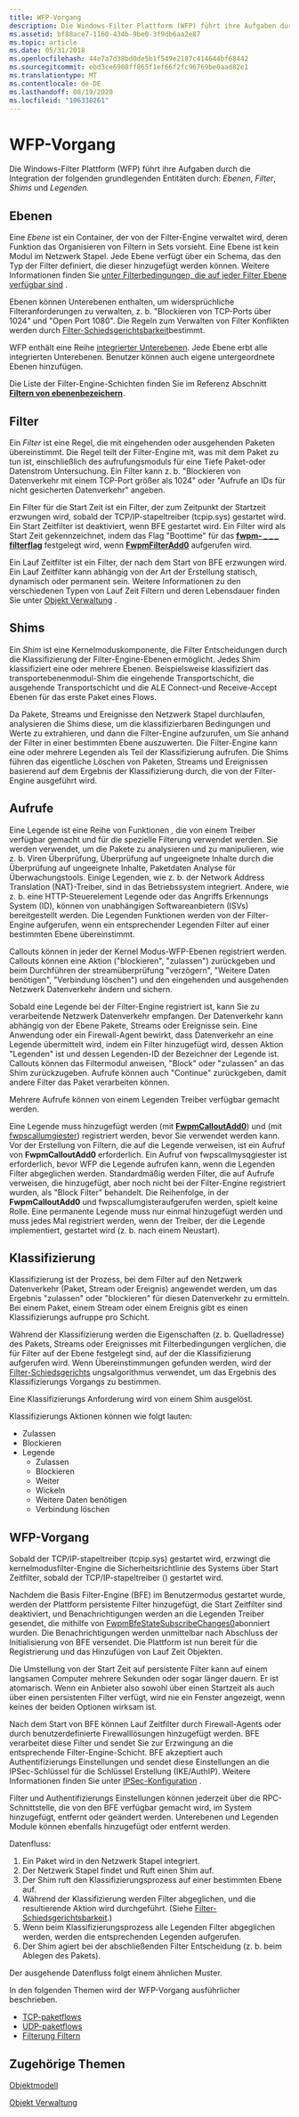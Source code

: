 ```yaml
---
title: WFP-Vorgang
description: Die Windows-Filter Plattform (WFP) führt ihre Aufgaben durch die Integration der folgenden grundlegenden Entitäts Ebenen, Filter, Shims und Callouts durch.
ms.assetid: bf88ace7-1160-434b-9be0-3f9db6aa2e87
ms.topic: article
ms.date: 05/31/2018
ms.openlocfilehash: 44e7a7d38bd0de5b1f549e2187c414644bf68442
ms.sourcegitcommit: ebd3ce6908ff865f1ef66f2fc96769be0aad82e1
ms.translationtype: MT
ms.contentlocale: de-DE
ms.lasthandoff: 08/19/2020
ms.locfileid: "106338261"
---
```

# <a name="wfp-operation"></a>WFP-Vorgang

Die Windows-Filter Plattform (WFP) führt ihre Aufgaben durch die Integration der folgenden grundlegenden Entitäten durch: *Ebenen*, *Filter*, *Shims* und *Legenden.*

## <a name="layers"></a>Ebenen

Eine *Ebene* ist ein Container, der von der Filter-Engine verwaltet wird, deren Funktion das Organisieren von Filtern in Sets vorsieht. Eine Ebene ist kein Modul im Netzwerk Stapel. Jede Ebene verfügt über ein Schema, das den Typ der Filter definiert, die dieser hinzugefügt werden können. Weitere Informationen finden Sie [unter Filterbedingungen, die auf jeder Filter Ebene verfügbar sind](filtering-conditions-available-at-each-filtering-layer.md) .

Ebenen können Unterebenen enthalten, um widersprüchliche Filteranforderungen zu verwalten, z. b. "Blockieren von TCP-Ports über 1024" und "Open Port 1080". Die Regeln zum Verwalten von Filter Konflikten werden durch [Filter-Schiedsgerichtsbarkeit](filter-arbitration.md)bestimmt.

WFP enthält eine Reihe [integrierter Unterebenen](management-filtering-sublayer-identifiers.md). Jede Ebene erbt alle integrierten Unterebenen. Benutzer können auch eigene untergeordnete Ebenen hinzufügen.

Die Liste der Filter-Engine-Schichten finden Sie im Referenz Abschnitt [**Filtern von ebenenbezeichern**](management-filtering-layer-identifiers-.md).

## <a name="filters"></a>Filter

Ein *Filter* ist eine Regel, die mit eingehenden oder ausgehenden Paketen übereinstimmt. Die Regel teilt der Filter-Engine mit, was mit dem Paket zu tun ist, einschließlich des aufrufungsmoduls für eine Tiefe Paket-oder Datenstrom Untersuchung. Ein Filter kann z. b. "Blockieren von Datenverkehr mit einem TCP-Port größer als 1024" oder "Aufrufe an IDs für nicht gesicherten Datenverkehr" angeben.

Ein Filter für die Start Zeit ist ein Filter, der zum Zeitpunkt der Startzeit erzwungen wird, sobald der TCP/IP-stapeltreiber (tcpip.sys) gestartet wird. Ein Start Zeitfilter ist deaktiviert, wenn BFE gestartet wird. Ein Filter wird als Start Zeit gekennzeichnet, indem das Flag "Boottime" für das [**fwpm- \_ \_ \_ filterflag**](/windows/desktop/api/Fwpmtypes/ns-fwpmtypes-fwpm_filter0) festgelegt wird, wenn [**FwpmFilterAdd0**](/windows/desktop/api/Fwpmu/nf-fwpmu-fwpmfilteradd0) aufgerufen wird.

Ein Lauf Zeitfilter ist ein Filter, der nach dem Start von BFE erzwungen wird. Ein Lauf Zeitfilter kann abhängig von der Art der Erstellung statisch, dynamisch oder permanent sein. Weitere Informationen zu den verschiedenen Typen von Lauf Zeit Filtern und deren Lebensdauer finden Sie unter [Objekt Verwaltung](object-management.md) .

## <a name="shims"></a>Shims

Ein *Shim* ist eine Kernelmoduskomponente, die Filter Entscheidungen durch die Klassifizierung der Filter-Engine-Ebenen ermöglicht. Jedes Shim klassifiziert eine oder mehrere Ebenen. Beispielsweise klassifiziert das transportebenenmodul-Shim die eingehende Transportschicht, die ausgehende Transportschicht und die ALE Connect-und Receive-Accept Ebenen für das erste Paket eines Flows.

Da Pakete, Streams und Ereignisse den Netzwerk Stapel durchlaufen, analysieren die Shims diese, um die klassifizierbaren Bedingungen und Werte zu extrahieren, und dann die Filter-Engine aufzurufen, um Sie anhand der Filter in einer bestimmten Ebene auszuwerten. Die Filter-Engine kann eine oder mehrere Legenden als Teil der Klassifizierung aufrufen. Die Shims führen das eigentliche Löschen von Paketen, Streams und Ereignissen basierend auf dem Ergebnis der Klassifizierung durch, die von der Filter-Engine ausgeführt wird.

## <a name="callouts"></a>Aufrufe

Eine Legende ist eine Reihe von Funktionen *,* die von einem Treiber verfügbar gemacht und für die spezielle Filterung verwendet werden. Sie werden verwendet, um die Pakete zu analysieren und zu manipulieren, wie z. b. Viren Überprüfung, Überprüfung auf ungeeignete Inhalte durch die Überprüfung auf ungeeignete Inhalte, Paketdaten Analyse für Überwachungstools. Einige Legenden, wie z. b. der Network Address Translation (NAT)-Treiber, sind in das Betriebssystem integriert. Andere, wie z. b. eine HTTP-Steuerelement Legende oder das Angriffs Erkennungs System (ID), können von unabhängigen Softwareanbietern (ISVs) bereitgestellt werden. Die Legenden Funktionen werden von der Filter-Engine aufgerufen, wenn ein entsprechender Legenden Filter auf einer bestimmten Ebene übereinstimmt.

Callouts können in jeder der Kernel Modus-WFP-Ebenen registriert werden. Callouts können eine Aktion ("blockieren", "zulassen") zurückgeben und beim Durchführen der streamüberprüfung "verzögern", "Weitere Daten benötigen", "Verbindung löschen") und den eingehenden und ausgehenden Netzwerk Datenverkehr ändern und sichern.

Sobald eine Legende bei der Filter-Engine registriert ist, kann Sie zu verarbeitende Netzwerk Datenverkehr empfangen. Der Datenverkehr kann abhängig von der Ebene Pakete, Streams oder Ereignisse sein. Eine Anwendung oder ein Firewall-Agent bewirkt, dass Datenverkehr an eine Legende übermittelt wird, indem ein Filter hinzugefügt wird, dessen Aktion "Legenden" ist und dessen Legenden-ID der Bezeichner der Legende ist. Callouts können das Filtermodul anweisen, "Block" oder "zulassen" an das Shim zurückzugeben. Aufrufe können auch "Continue" zurückgeben, damit andere Filter das Paket verarbeiten können.

Mehrere Aufrufe können von einem Legenden Treiber verfügbar gemacht werden.

Eine Legende muss hinzugefügt werden (mit [**FwpmCalloutAdd0**](/windows/desktop/api/Fwpmu/nf-fwpmu-fwpmcalloutadd0)) und (mit [fwpscallumgiester](/windows-hardware/drivers/ddi/_netvista/)) registriert werden, bevor Sie verwendet werden kann. Vor der Erstellung von Filtern, die auf die Legende verweisen, ist ein Aufruf von **FwpmCalloutAdd0** erforderlich. Ein Aufruf von fwpscallmysqgiester ist erforderlich, bevor WFP die Legende aufrufen kann, wenn die Legenden Filter abgeglichen werden. Standardmäßig werden Filter, die auf Aufrufe verweisen, die hinzugefügt, aber noch nicht bei der Filter-Engine registriert wurden, als "Block Filter" behandelt. Die Reihenfolge, in der **FwpmCalloutAdd0** und fwpscallumgisteraufgerufen werden, spielt keine Rolle. Eine permanente Legende muss nur einmal hinzugefügt werden und muss jedes Mal registriert werden, wenn der Treiber, der die Legende implementiert, gestartet wird (z. b. nach einem Neustart).

## <a name="classification"></a>Klassifizierung

Klassifizierung ist der Prozess, bei dem Filter auf den Netzwerk Datenverkehr (Paket, Stream oder Ereignis) angewendet werden, um das Ergebnis "zulassen" oder "blockieren" für diesen Datenverkehr zu ermitteln. Bei einem Paket, einem Stream oder einem Ereignis gibt es einen Klassifizierungs aufruppe pro Schicht.

Während der Klassifizierung werden die Eigenschaften (z. b. Quelladresse) des Pakets, Streams oder Ereignisses mit Filterbedingungen verglichen, die für Filter auf der Ebene festgelegt sind, auf der die Klassifizierung aufgerufen wird. Wenn Übereinstimmungen gefunden werden, wird der [Filter-Schiedsgerichts](filter-arbitration.md) ungsalgorithmus verwendet, um das Ergebnis des Klassifizierungs Vorgangs zu bestimmen.

Eine Klassifizierungs Anforderung wird von einem Shim ausgelöst.

Klassifizierungs Aktionen können wie folgt lauten:

-   Zulassen
-   Blockieren
-   Legende
    -   Zulassen
    -   Blockieren
    -   Weiter
    -   Wickeln
    -   Weitere Daten benötigen
    -   Verbindung löschen

## <a name="wfp-operation"></a>WFP-Vorgang

Sobald der TCP/IP-stapeltreiber (tcpip.sys) gestartet wird, erzwingt die kernelmodusfilter-Engine die Sicherheitsrichtlinie des Systems über Start Zeitfilter, sobald der TCP/IP-stapeltreiber () gestartet wird.

Nachdem die Basis Filter-Engine (BFE) im Benutzermodus gestartet wurde, werden der Plattform persistente Filter hinzugefügt, die Start Zeitfilter sind deaktiviert, und Benachrichtigungen werden an die Legenden Treiber gesendet, die mithilfe von [FwpmBfeStateSubscribeChanges0](/windows-hardware/drivers/ddi/fwpmk/nf-fwpmk-fwpmbfestatesubscribechanges0)abonniert wurden. Die Benachrichtigungen werden unmittelbar nach Abschluss der Initialisierung von BFE versendet. Die Plattform ist nun bereit für die Registrierung und das Hinzufügen von Lauf Zeit Objekten.

Die Umstellung von der Start Zeit auf persistente Filter kann auf einem langsamen Computer mehrere Sekunden oder sogar länger dauern. Er ist atomarisch. Wenn ein Anbieter also sowohl über einen Startzeit als auch über einen persistenten Filter verfügt, wird nie ein Fenster angezeigt, wenn keines der beiden Optionen wirksam ist.

Nach dem Start von BFE können Lauf Zeitfilter durch Firewall-Agents oder durch benutzerdefinierte Firewalllösungen hinzugefügt werden. BFE verarbeitet diese Filter und sendet Sie zur Erzwingung an die entsprechende Filter-Engine-Schicht. BFE akzeptiert auch Authentifizierungs Einstellungen und sendet diese Einstellungen an die IPSec-Schlüssel für die Schlüssel Erstellung (IKE/AuthIP). Weitere Informationen finden Sie unter [IPSec-Konfiguration](ipsec-configuration.md) .

Filter und Authentifizierungs Einstellungen können jederzeit über die RPC-Schnittstelle, die von den BFE verfügbar gemacht wird, im System hinzugefügt, entfernt oder geändert werden. Unterebenen und Legenden Module können ebenfalls hinzugefügt oder entfernt werden.

Datenfluss:

1.  Ein Paket wird in den Netzwerk Stapel integriert.
2.  Der Netzwerk Stapel findet und Ruft einen Shim auf.
3.  Der Shim ruft den Klassifizierungsprozess auf einer bestimmten Ebene auf.
4.  Während der Klassifizierung werden Filter abgeglichen, und die resultierende Aktion wird durchgeführt. (Siehe [Filter-Schiedsgerichtsbarkeit](filter-arbitration.md).)
5.  Wenn beim Klassifizierungsprozess alle Legenden Filter abgeglichen werden, werden die entsprechenden Legenden aufgerufen.
6.  Der Shim agiert bei der abschließenden Filter Entscheidung (z. b. beim Ablegen des Pakets).

Der ausgehende Datenfluss folgt einem ähnlichen Muster.

In den folgenden Themen wird der WFP-Vorgang ausführlicher beschrieben.

-   [TCP-paketflows](tcp-packet-flows.md)
-   [UDP-paketflows](udp-packet-flows.md)
-   [Filterung Filtern](filter-arbitration.md)

## <a name="related-topics"></a>Zugehörige Themen

<dl> <dt>

[Objektmodell](object-model.md)
</dt> <dt>

[Objekt Verwaltung](object-management.md)
</dt> </dl>

 

 